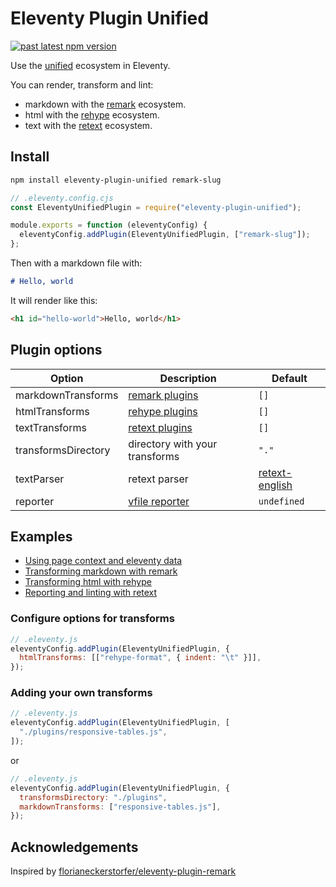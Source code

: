 # Eleventy Plugin Unified

[![past latest npm version](https://img.shields.io/npm/v/eleventy-plugin-unified.svg)](https://www.npmjs.com/package/eleventy-plugin-unified)

Use the [unified](https://unifiedjs.com/) ecosystem in Eleventy.

You can render, transform and lint:

- markdown with the [remark](https://github.com/remarkjs/remark) ecosystem.
- html with the [rehype](https://github.com/rehypejs/rehype) ecosystem.
- text with the [retext](https://github.com/retextjs/retext) ecosystem.

## Install

```bash
npm install eleventy-plugin-unified remark-slug
```

```javascript
// .eleventy.config.cjs
const EleventyUnifiedPlugin = require("eleventy-plugin-unified");

module.exports = function (eleventyConfig) {
  eleventyConfig.addPlugin(EleventyUnifiedPlugin, ["remark-slug"]);
};
```

Then with a markdown file with:

```markdown
# Hello, world
```

It will render like this:

```html
<h1 id="hello-world">Hello, world</h1>
```

## Plugin options

| Option              | Description                    | Default          |
| ------------------- | ------------------------------ | ---------------- |
| markdownTransforms  | [remark plugins]               | `[]`             |
| htmlTransforms      | [rehype plugins]               | `[]`             |
| textTransforms      | [retext plugins]               | `[]`             |
| transformsDirectory | directory with your transforms | `"."`            |
| textParser          | retext parser                  | [retext-english] |
| reporter            | [vfile reporter]               | `undefined`      |

[remark plugins]: https://unifiedjs.com/explore/keyword/remark
[rehype plugins]: https://unifiedjs.com/explore/keyword/rehype
[retext plugins]: https://unifiedjs.com/explore/keyword/retext
[retext-english]: https://www.npmjs.com/package/retext-english
[vfile reporter]: https://github.com/vfile/vfile#reporters

## Examples

- [Using page context and eleventy data](./docs/eleventy.md)
- [Transforming markdown with remark](./docs/markdown.md)
- [Transforming html with rehype](./docs/html.md)
- [Reporting and linting with retext](./docs/text.md)

### Configure options for transforms

```javascript
// .eleventy.js
eleventyConfig.addPlugin(EleventyUnifiedPlugin, {
  htmlTransforms: [["rehype-format", { indent: "\t" }]],
});
```

### Adding your own transforms

```javascript
// .eleventy.js
eleventyConfig.addPlugin(EleventyUnifiedPlugin, [
  "./plugins/responsive-tables.js",
]);
```

or

```javascript
// .eleventy.js
eleventyConfig.addPlugin(EleventyUnifiedPlugin, {
  transformsDirectory: "./plugins",
  markdownTransforms: ["responsive-tables.js"],
});
```

## Acknowledgements

Inspired by [florianeckerstorfer/eleventy-plugin-remark](https://github.com/florianeckerstorfer/eleventy-plugin-remark)
